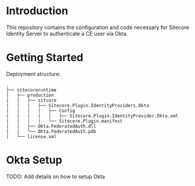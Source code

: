 ﻿# Introduction 
This repository contains the configuration and code necessary for Sitecore Identity Server to authenticate a CE user via Okta. 

# Getting Started
Deployment structure:

```
.
├── sitecoreruntime
|   ├── production
|   |   ├── sitcore
|   |   |   ├── Sitecore.Plugin.IdentityProviders.Okta
|   |   |   |   ├── Config
|   |   |   |   |   ├── Sitecore.Plugin.IdentityProvider.Okta.xml
|   |   |   |   └── Sitecore.Plugin.manifest
|   |	├── Okta.FederatedAuth.dll
|   |	└── Okta.FederatedAuth.pdb
|   └── license.xml
```

# Okta Setup
TODO: Add details on how to setup Okta
